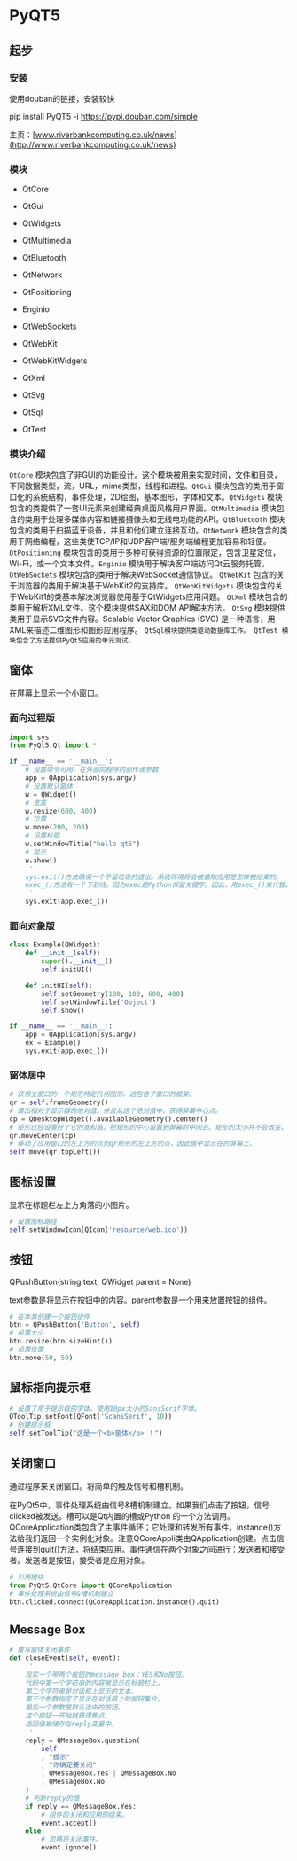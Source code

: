 # PyQT5

## 起步

### 安装

使用douban的链接，安装较快

pip install PyQT5 -i https://pypi.douban.com/simple

主页：[www.riverbankcomputing.co.uk/news](http://www.riverbankcomputing.co.uk/news)

### 模块

- QtCore

- QtGui

- QtWidgets

- QtMultimedia

- QtBluetooth

- QtNetwork

- QtPositioning

- Enginio

- QtWebSockets

- QtWebKit

- QtWebKitWidgets

- QtXml

- QtSvg

- QtSql

- QtTest
### 模块介绍

 `QtCore` 模块包含了非GUI的功能设计。这个模块被用来实现时间，文件和目录，不同数据类型，流，URL，mime类型，线程和进程。`QtGui` 模块包含的类用于窗口化的系统结构，事件处理，2D绘图，基本图形，字体和文本。`QtWidgets` 模块包含的类提供了一套UI元素来创建经典桌面风格用户界面。`QtMultimedia` 模块包含的类用于处理多媒体内容和链接摄像头和无线电功能的API。`QtBluetooth` 模块包含的类用于扫描蓝牙设备，并且和他们建立连接互动。`QtNetwork` 模块包含的类用于网络编程，这些类使TCP/IP和UDP客户端/服务端编程更加容易和轻便。`QtPositioning` 模块包含的类用于多种可获得资源的位置限定，包含卫星定位，Wi-Fi，或一个文本文件。`Enginio` 模块用于解决客户端访问Qt云服务托管。 `QtWebSockets` 模块包含的类用于解决WebSocket通信协议。 `QtWebKit` 包含的关于浏览器的类用于解决基于WebKit2的支持库。 `QtWebKitWidgets` 模块包含的关于WebKit1的类基本解决浏览器使用基于QtWidgets应用问题。 `QtXml` 模块包含的类用于解析XML文件。这个模块提供SAX和DOM API解决方法。 `QtSvg` 模块提供类用于显示SVG文件内容。Scalable Vector Graphics (SVG) 是一种语言，用XML来描述二维图形和图形应用程序。 `QtSql模块提供类驱动数据库工作。 QtTest 模块包含了方法提供PyQt5应用的单元测试。`

## 窗体

在屏幕上显示一个小窗口。

### 面向过程版

```python
import sys
from PyQt5.Qt import *

if __name__ == '__main__':
    # 设置命令可用，在外部向程序内部传递参数
    app = QApplication(sys.argv)
    # 设置默认窗体
    w = QWidget()
    # 宽高
    w.resize(600, 400)
    # 位置
    w.move(200, 200)
    # 设置标题
    w.setWindowTitle("hello qt5")
    # 显示
    w.show()
    '''
    sys.exit()方法确保一个不留垃圾的退出。系统环境将会被通知应用是怎样被结束的。
    exec_()方法有一个下划线。因为exec是Python保留关键字。因此，用exec_()来代替。
    '''
    sys.exit(app.exec_())
```

### 面向对象版

```python
class Example(QWidget):
    def __init__(self):
        super().__init__()
        self.initUI()

    def initUI(self):
        self.setGeometry(100, 100, 600, 400)
        self.setWindowTitle('Object')
        self.show()

if __name__ == '__main__':
    app = QApplication(sys.argv)
    ex = Example()
    sys.exit(app.exec_())
```

### 窗体居中

```python
# 获得主窗口的一个矩形特定几何图形。这包含了窗口的框架。
qr = self.frameGeometry()
# 算出相对于显示器的绝对值。并且从这个绝对值中，获得屏幕中心点。
cp = QDesktopWidget().availableGeometry().center()
# 矩形已经设置好了它的宽和高。把矩形的中心设置到屏幕的中间去。矩形的大小并不会改变。
qr.moveCenter(cp)
# 移动了应用窗口的左上方的点到qr矩形的左上方的点，因此居中显示在的屏幕上。
self.move(qr.topLeft())
```

## 图标设置

显示在标题栏左上方角落的小图片。

```python
# 设置图标路径
self.setWindowIcon(QIcon('resource/web.ico'))
```

## 按钮

QPushButton(string text, QWidget parent = None)

text参数是将显示在按钮中的内容。parent参数是一个用来放置按钮的组件。

```python
# 在本类创建一个按钮组件
btn = QPushButton('Button', self)
# 设置大小
btn.resize(btn.sizeHint())
# 设置位置
btn.move(50, 50)
```

## 鼠标指向提示框

```python
# 设置了用于提示框的字体。使用10px大小的SansSerif字体。
QToolTip.setFont(QFont('ScansSerif', 10))
# 创建提示框
self.setToolTip("这是一个<b>窗体</b> ！")
```

## 关闭窗口

通过程序来关闭窗口。将简单的触及信号和槽机制。

在PyQt5中，事件处理系统由信号&槽机制建立。如果我们点击了按钮，信号clicked被发送。槽可以是Qt内置的槽或Python 的一个方法调用。QCoreApplication类包含了主事件循环；它处理和转发所有事件。instance()方法给我们返回一个实例化对象。注意QCoreAppli类由QApplication创建。点击信号连接到quit()方法，将结束应用。事件通信在两个对象之间进行：发送者和接受者。发送者是按钮，接受者是应用对象。

```python
# 引用模块
from PyQt5.QtCore import QCoreApplication
# 事件处理系统由信号&槽机制建立
btn.clicked.connect(QCoreApplication.instance().quit)
```

## Message Box

```python
# 重写窗体关闭事件
def closeEvent(self, event):
    '''
    现实一个带两个按钮的message box：YES和No按钮。
    代码中第一个字符串的内容被显示在标题栏上。
    第二个字符串是对话框上显示的文本。
    第三个参数指定了显示在对话框上的按钮集合。
    最后一个参数是默认选中的按钮。
    这个按钮一开始就获得焦点。
    返回值被储存在reply变量中。
    '''
    reply = QMessageBox.question(
        self
        , "提示"
        , "你确定要关闭"
        , QMessageBox.Yes | QMessageBox.No
        , QMessageBox.No
    )
    # 判断reply的值
    if reply == QMessageBox.Yes:
        # 组件的关闭和应用的结束。
        event.accept()
    else:
        # 忽略将关闭事件。
        event.ignore()
```